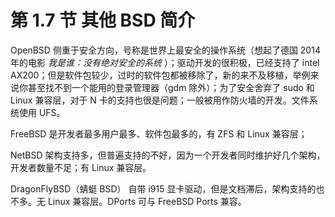 # 第 1.7 节 其他 BSD 简介

OpenBSD 侧重于安全方向，号称是世界上最安全的操作系统（想起了德国 2014 年的电影 _我是谁：没有绝对安全的系统_ ）；驱动开发的很积极，已经支持了 intel AX200；但是软件包较少，过时的软件包都被移除了，新的来不及移植，举例来说你甚至找不到一个能用的登录管理器（gdm 除外）；为了安全舍弃了 sudo 和 Linux 兼容层，对于 N 卡的支持也很是问题；一般被用作防火墙的开发。文件系统使用 UFS。

FreeBSD 是开发者最多用户最多、软件包最多的，有 ZFS 和 Linux 兼容层；

NetBSD 架构支持多，但普遍支持的不好，因为一个开发者同时维护好几个架构，开发者数量不足；有 Linux 兼容层。

DragonFlyBSD（蜻蜓 BSD） 自带 i915 显卡驱动，但是文档滞后，架构支持的也不多。无 Linux 兼容层。DPorts 可与 FreeBSD Ports 兼容。

